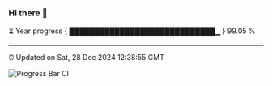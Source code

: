 ### Hi there 👋

⏳ Year progress { █████████████████████████████▁ } 99.05 %

---

⏰ Updated on Sat, 28 Dec 2024 12:38:55 GMT

![Progress Bar CI](https://github.com/ZhaoGui/ZhaoGui/workflows/Progress%20Bar%20CI/badge.svg)
